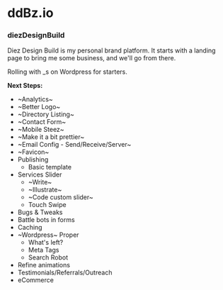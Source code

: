# ddBz.io
### diezDesignBuild

Diez Design Build is my personal brand platform. It starts with a landing page to bring me some business, and we'll go from there.

Rolling with _s on Wordpress for starters. 

**Next Steps:**
  * ~Analytics~
  * ~Better Logo~
  * ~Directory Listing~ 
  * ~Contact Form~ 
  * ~Mobile Steez~
  * ~Make it a bit prettier~
  * ~Email Config - Send/Receive/Server~
  * ~Favicon~
  * Publishing 
    * Basic template  
  * Services Slider
    * ~Write~
    * ~Illustrate~
    * ~Code custom slider~
    * Touch Swipe
  * Bugs & Tweaks
  * Battle bots in forms
  * Caching
  * ~Wordpress~ Proper
    * What's left?
    * Meta Tags
    * Search Robot
  * Refine animations
  * Testimonials/Referrals/Outreach
  * eCommerce
